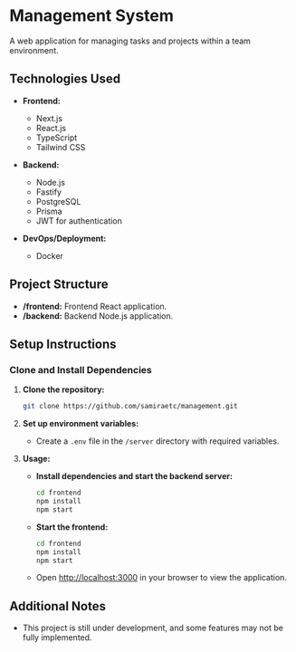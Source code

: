 # Management System

A web application for managing tasks and projects within a team environment.

## Technologies Used

- **Frontend:**
  - Next.js
  - React.js
  - TypeScript
  - Tailwind CSS

- **Backend:**
  - Node.js
  - Fastify
  - PostgreSQL
  - Prisma
  - JWT for authentication

- **DevOps/Deployment:**
  - Docker

## Project Structure

- **/frontend:** Frontend React application.
- **/backend:** Backend Node.js application.

## Setup Instructions

### Clone and Install Dependencies

1. **Clone the repository:**
   ```bash
   git clone https://github.com/samiraetc/management.git
   ```


3. **Set up environment variables:**
   - Create a `.env` file in the `/server` directory with required variables.

4. **Usage:**
   - **Install dependencies and start the backend server:**
     ```bash
     cd frontend
     npm install
     npm start
     ```

   - **Start the frontend:**
     ```bash
     cd frontend
     npm install
     npm start
     ```

   - Open [http://localhost:3000](http://localhost:3000) in your browser to view the application.

## Additional Notes

- This project is still under development, and some features may not be fully implemented.


